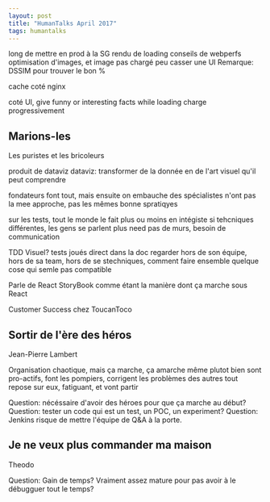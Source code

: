 ```yaml
---
layout: post
title: "HumanTalks April 2017"
tags: humantalks
---
```


long de mettre en prod à la SG
rendu de loading
conseils de webperfs
optimisation d'images, et image pas chargé peu casser une UI
Remarque: DSSIM pour trouver le bon %

cache coté nginx

coté UI, give funny or interesting facts while loading
charge progressivement

## Marions-les
Les puristes et les bricoleurs

produit de dataviz
dataviz: transformer de la donnée en de l'art visuel qu'il peut comprendre

fondateurs font tout, mais ensuite on embauche des spécialistes
n'ont pas la mee approche, pas les mêmes bonne spratiqyes

sur les tests, tout le monde le fait plus ou moins en intégiste
si tehcniques différentes, les gens se parlent plus
need pas de murs, besoin de communication

TDD Visuel?
tests joués direct dans la doc
regarder hors de son équipe, hors de sa team, hors de se stechniques, comment
faire ensemble quelque cose qui semle pas compatible

Parle de React StoryBook comme étant la manière dont ça marche sous React

Customer Success chez ToucanToco

## Sortir de l'ère des héros
Jean-Pierre Lambert

Organisation chaotique, mais ça marche, ça amarche même plutot bien
sont pro-actifs, font les pompiers, corrigent les problèmes des autres
tout repose sur eux, fatiguant, et vont partir



Question: nécéssaire d'avoir des héroes pour que ça marche au début?
Question: tester un code qui est un test, un POC, un experiment?
Question: Jenkins risque de mettre l'équipe de Q&A à la porte.

## Je ne veux plus commander ma maison
Theodo

Question: Gain de temps? Vraiment assez mature pour pas avoir à le débugguer
tout le temps?




